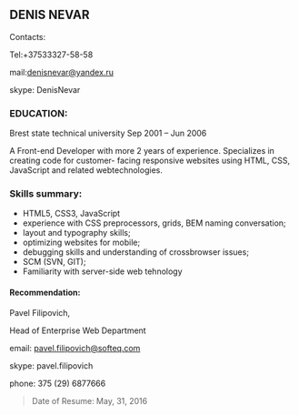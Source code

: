 ## DENIS NEVAR


Contacts:

Tel:+37533327-58-58 

mail:denisnevar@yandex.ru

skype: DenisNevar 


### EDUCATION:
Brest state technical university 
Sep 2001 – Jun 2006 



A Front-end Developer with more 2 years of experience. Specializes in creating code for customer-
facing responsive websites using HTML, CSS, JavaScript and related webtechnologies.

### Skills summary:
- HTML5, CSS3, JavaScript
- experience with CSS preprocessors, grids, BEM naming conversation;
- layout and typography skills;
- optimizing websites for mobile;
- debugging skills and understanding of crossbrowser issues;
- SCM (SVN, GIT);
- Familiarity with server-side web tehnology


#### Recommendation:

Pavel Filipovich, 

Head of Enterprise Web Department 

email: pavel.filipovich@softeq.com 

skype: pavel.filipovich 

phone: 375 (29) 6877666 



> Date of Resume: May, 31, 2016 
